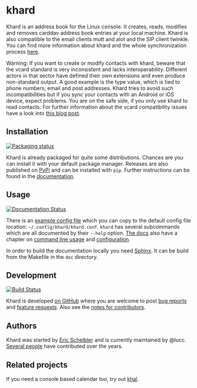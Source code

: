 khard
=====

Khard is an address book for the Linux console. It creates, reads, modifies and
removes carddav address book entries at your local machine. Khard is also
compatible to the email clients mutt and alot and the SIP client twinkle. You
can find more information about khard and the whole synchronization process
[here](http://eric-scheibler.de/en/blog/2014/10/Sync-calendars-and-address-books-between-Linux-and-Android/).

Warning: If you want to create or modify contacts with khard, beware that the
vcard standard is very inconsistent and lacks interoperability. Different
actors in that sector have defined their own extensions and even produce
non-standard output. A good example is the type value, which is tied to phone
numbers, email and post addresses. Khard tries to avoid such incompatibilities
but if you sync your contacts with an Android or iOS device, expect problems.
You are on the safe side, if you only use khard to read contacts. For further
information about the vcard compatibility issues have a look into [this blog
post](http://alessandrorossini.org/2012/11/15/the-sad-story-of-the-vcard-format-and-its-lack-of-interoperability/).

Installation
------------

[![Packaging
status](https://repology.org/badge/tiny-repos/khard.svg)](https://repology.org/project/khard/versions)

Khard is already packaged for quite some distributions.  Chances are you can
install it with your default package manager.  Releases are also published on
[PyPi](https://pypi.org/project/khard/) and can be installed with `pip`.
Further instructions can be found in the
[documentation](https://khard.readthedocs.io/en/latest/#installation).

Usage
-----

[![Documentation
Status](https://readthedocs.org/projects/khard/badge/?version=latest)](https://khard.readthedocs.io/en/latest/?badge=latest)

There is an [example config file](doc/source/examples/khard.conf.example) which
you can copy to the default config file location: `~/.config/khard/khard.conf`.
`khard` has several subcommands which are all documented by their `--help`
option. [The docs](https://khard.readthedocs.io/en/latest/) also have a chapter
on [command line
usage](https://khard.readthedocs.io/en/latest/commandline.html) and
[configuration](https://khard.readthedocs.io/en/latest/#configuration).

In order to build the documentation locally you need
[Sphinx](https://www.sphinx-doc.org/).  It can be build from the Makefile in
the `doc` directory.

Development
-----------

[![Build
Status](https://travis-ci.org/scheibler/khard.svg?branch=develop)](https://travis-ci.org/scheibler/khard)

Khard is developed [on GitHub](https://github.com/scheibler/khard) where you
are welcome to post [bug reports](https://github.com/scheibler/khard/issues)
and [feature requests](https://github.com/scheibler/khard/pulls).  Also see the
[notes for contributors](CONTRIBUTING.rst).

Authors
-------

Khard was started by [Eric Scheibler](http://eric-scheibler.de) and is
currently maintained by @lucc.  [Several
people](https://github.com/scheibler/khard/graphs/contributors) have
contributed over the years.

Related projects
----------------

If you need a console based calendar too, try out
[khal](https://github.com/geier/khal).
